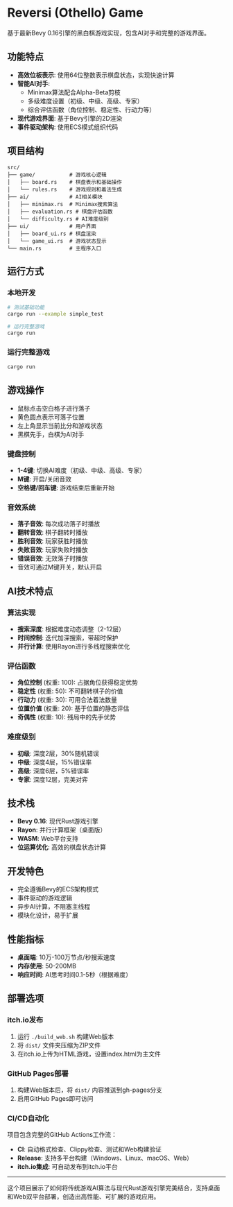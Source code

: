 # Reversi (Othello) Game

基于最新Bevy 0.16引擎的黑白棋游戏实现，包含AI对手和完整的游戏界面。

## 功能特点

- **高效位板表示**: 使用64位整数表示棋盘状态，实现快速计算
- **智能AI对手**: 
  - Minimax算法配合Alpha-Beta剪枝
  - 多级难度设置（初级、中级、高级、专家）
  - 综合评估函数（角位控制、稳定性、行动力等）
- **现代游戏界面**: 基于Bevy引擎的2D渲染
- **事件驱动架构**: 使用ECS模式组织代码

## 项目结构

```
src/
├── game/           # 游戏核心逻辑
│   ├── board.rs    # 棋盘表示和基础操作
│   └── rules.rs    # 游戏规则和着法生成
├── ai/             # AI相关模块
│   ├── minimax.rs  # Minimax搜索算法
│   ├── evaluation.rs # 棋盘评估函数
│   └── difficulty.rs # AI难度级别
├── ui/             # 用户界面
│   ├── board_ui.rs # 棋盘渲染
│   └── game_ui.rs  # 游戏状态显示
└── main.rs         # 主程序入口
```

## 运行方式

### 本地开发
```bash
# 测试基础功能
cargo run --example simple_test

# 运行完整游戏
cargo run
```

### 运行完整游戏
```bash
cargo run
```

## 游戏操作

- 鼠标点击空白格子进行落子
- 黄色圆点表示可落子位置
- 左上角显示当前比分和游戏状态
- 黑棋先手，白棋为AI对手

### 键盘控制
- **1-4键**: 切换AI难度（初级、中级、高级、专家）
- **M键**: 开启/关闭音效
- **空格键/回车键**: 游戏结束后重新开始

### 音效系统
- **落子音效**: 每次成功落子时播放
- **翻转音效**: 棋子翻转时播放
- **胜利音效**: 玩家获胜时播放
- **失败音效**: 玩家失败时播放
- **错误音效**: 无效落子时播放
- 音效可通过M键开关，默认开启

## AI技术特点

### 算法实现
- **搜索深度**: 根据难度动态调整（2-12层）
- **时间控制**: 迭代加深搜索，带超时保护
- **并行计算**: 使用Rayon进行多线程搜索优化

### 评估函数
- **角位控制** (权重: 100): 占据角位获得稳定优势
- **稳定性** (权重: 50): 不可翻转棋子的价值
- **行动力** (权重: 30): 可用合法着法数量
- **位置价值** (权重: 20): 基于位置的静态评估
- **奇偶性** (权重: 10): 残局中的先手优势

### 难度级别
- **初级**: 深度2层，30%随机错误
- **中级**: 深度4层，15%错误率
- **高级**: 深度6层，5%错误率  
- **专家**: 深度12层，完美对弈

## 技术栈

- **Bevy 0.16**: 现代Rust游戏引擎
- **Rayon**: 并行计算框架（桌面版）
- **WASM**: Web平台支持
- **位运算优化**: 高效的棋盘状态计算

## 开发特色

- 完全遵循Bevy的ECS架构模式
- 事件驱动的游戏逻辑
- 异步AI计算，不阻塞主线程
- 模块化设计，易于扩展

## 性能指标

- **桌面端**: 10万-100万节点/秒搜索速度
- **内存使用**: 50-200MB
- **响应时间**: AI思考时间0.1-5秒（根据难度）

## 部署选项

### itch.io发布
1. 运行 `./build_web.sh` 构建Web版本
2. 将 `dist/` 文件夹压缩为ZIP文件
3. 在itch.io上传为HTML游戏，设置index.html为主文件

### GitHub Pages部署
1. 构建Web版本后，将 `dist/` 内容推送到gh-pages分支
2. 启用GitHub Pages即可访问

### CI/CD自动化
项目包含完整的GitHub Actions工作流：
- **CI**: 自动格式检查、Clippy检查、测试和Web构建验证
- **Release**: 支持多平台构建（Windows、Linux、macOS、Web）
- **itch.io集成**: 可自动发布到itch.io平台

---

这个项目展示了如何将传统游戏AI算法与现代Rust游戏引擎完美结合，支持桌面和Web双平台部署，创造出高性能、可扩展的游戏应用。